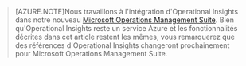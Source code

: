 > [AZURE.NOTE]Nous travaillons à l'intégration d'Operational Insights dans notre nouveau [Microsoft Operations Management Suite](http://microsoft.com/oms). Bien qu'Operational Insights reste un service Azure et les fonctionnalités décrites dans cet article restent les mêmes, vous remarquerez que des références d'Operational Insights changeront prochainement pour Microsoft Operations Management Suite.

<!---HONumber=July15_HO4-->